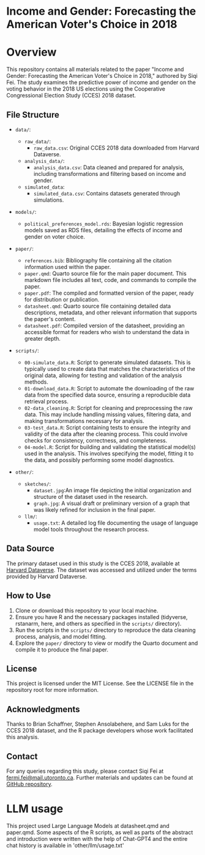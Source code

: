 # Income and Gender: Forecasting the American Voter's Choice in 2018

# Overview
This repository contains all materials related to the paper "Income and Gender: Forecasting the American Voter's Choice in 2018," authored by Siqi Fei. The study examines the predictive power of income and gender on the voting behavior in the 2018 US elections using the Cooperative Congressional Election Study (CCES) 2018 dataset.

## File Structure

- `data/`:
  - `raw_data/`:
    - `raw_data.csv`: Original CCES 2018 data downloaded from Harvard Dataverse.
  - `analysis_data/`:
    - `analysis_data.csv`: Data cleaned and prepared for analysis, including transformations and filtering based on income and     gender.
  - `simulated_data`:
    - `simulated_data.csv`: Contains datasets generated through simulations.
    
- `models/`: 
  - `political_preferences_model.rds`: Bayesian logistic regression models saved as RDS files, detailing the effects of income and gender on voter choice.
  
- `paper/`: 
  - `references.bib`: Bibliography file containing all the citation information used within the paper.
  - `paper.qmd`: Quarto source file for the main paper document. This markdown file includes all text, code, and commands to compile the paper.
  - `paper.pdf`: The compiled and formatted version of the paper, ready for distribution or publication.
  - `datasheet.qmd`: Quarto source file containing detailed data descriptions, metadata, and other relevant information that supports the paper's content.
  - `datasheet.pdf`: Compiled version of the datasheet, providing an accessible format for readers who wish to understand the data in greater depth.

- `scripts/`: 
  - `00-simulate_data.R`: Script to generate simulated datasets. This is typically used to create data that matches the characteristics of the original data, allowing for testing and validation of the analysis methods.
  - `01-download_data.R`: Script to automate the downloading of the raw data from the specified data source, ensuring a reproducible data retrieval process.
  - `02-data_cleaning.R`: Script for cleaning and preprocessing the raw data. This may include handling missing values, filtering data, and making transformations necessary for analysis.
  - `03-test_data.R`: Script containing tests to ensure the integrity and validity of the data after the cleaning process. This could involve checks for consistency, correctness, and completeness.
  - `04-model.R`: Script for building and validating the statistical model(s) used in the analysis. This involves specifying the model, fitting it to the data, and possibly performing some model diagnostics.

- `other/`: 
  - `sketches/`:
    - `dataset.jpg`:An image file depicting the initial organization and structure of the dataset used in the research.
    - `graph.jpg`: A visual draft or preliminary version of a graph that was likely refined for inclusion in the final paper.
  - `llm/`: 
    - `usage.txt`: A detailed log file documenting the usage of language model tools throughout the research process.
  
## Data Source

The primary dataset used in this study is the CCES 2018, available at [Harvard Dataverse](https://doi.org/10.7910/DVN/ZSBZ7K). The dataset was accessed and utilized under the terms provided by Harvard Dataverse.


## How to Use

1. Clone or download this repository to your local machine.
2. Ensure you have R and the necessary packages installed (tidyverse, rstanarm, here, and others as specified in the `scripts/` directory).
3. Run the scripts in the `scripts/` directory to reproduce the data cleaning process, analysis, and model fitting.
4. Explore the `paper/` directory to view or modify the Quarto document and compile it to produce the final paper.

## License

This project is licensed under the MIT License. See the LICENSE file in the repository root for more information.

## Acknowledgments

Thanks to Brian Schaffner, Stephen Ansolabehere, and Sam Luks for the CCES 2018 dataset, and the R package developers whose work facilitated this analysis.

## Contact

For any queries regarding this study, please contact Siqi Fei at fermi.fei@mail.utoronto.ca. Further materials and updates can be found at [GitHub repository](https://github.com/FXXFERMI/Political-support-in-the-United-States.git).

# LLM usage
This project used Large Language Models at datasheet.qmd and paper.qmd. Some aspects of the R scripts, as well as parts of the abstract and introduction were written with the help of Chat-GPT4 and the entire chat history is available in 'other/llm/usage.txt'